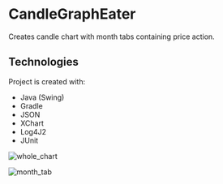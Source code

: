# CandleGraphEater
Creates candle chart with month tabs containing price action.
## Technologies
Project is created with:
* Java (Swing)
* Gradle
* JSON
* XChart
* Log4J2
* JUnit


![whole_chart](https://user-images.githubusercontent.com/48652510/62475736-ecb0b000-b7a5-11e9-9440-4316640307a6.jpg)

![month_tab](https://user-images.githubusercontent.com/48652510/62476082-a14ad180-b7a6-11e9-93ce-5e64dc23782c.jpg)
